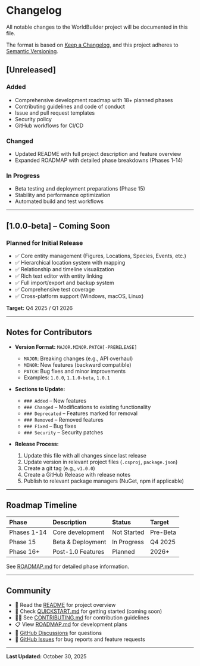 # Changelog

All notable changes to the WorldBuilder project will be documented in this file.

The format is based on [Keep a Changelog](https://keepachangelog.com/en/1.0.0/),
and this project adheres to [Semantic Versioning](https://semver.org/spec/v2.0.0.html).

## [Unreleased]

### Added
- Comprehensive development roadmap with 18+ planned phases
- Contributing guidelines and code of conduct
- Issue and pull request templates
- Security policy
- GitHub workflows for CI/CD

### Changed
- Updated README with full project description and feature overview
- Expanded ROADMAP with detailed phase breakdowns (Phases 1-14)

### In Progress
- Beta testing and deployment preparations (Phase 15)
- Stability and performance optimization
- Automated build and test workflows

---

## [1.0.0-beta] – Coming Soon

### Planned for Initial Release
- ✅ Core entity management (Figures, Locations, Species, Events, etc.)
- ✅ Hierarchical location system with mapping
- ✅ Relationship and timeline visualization
- ✅ Rich text editor with entity linking
- ✅ Full import/export and backup system
- ✅ Comprehensive test coverage
- ✅ Cross-platform support (Windows, macOS, Linux)

**Target:** Q4 2025 / Q1 2026

---

## Notes for Contributors

- **Version Format:** `MAJOR.MINOR.PATCH[-PRERELEASE]`
  - `MAJOR`: Breaking changes (e.g., API overhaul)
  - `MINOR`: New features (backward compatible)
  - `PATCH`: Bug fixes and minor improvements
  - Examples: `1.0.0`, `1.1.0-beta`, `1.0.1`

- **Sections to Update:**
  - `### Added` – New features
  - `### Changed` – Modifications to existing functionality
  - `### Deprecated` – Features marked for removal
  - `### Removed` – Removed features
  - `### Fixed` – Bug fixes
  - `### Security` – Security patches

- **Release Process:**
  1. Update this file with all changes since last release
  2. Update version in relevant project files (`.csproj`, `package.json`)
  3. Create a git tag (e.g., `v1.0.0`)
  4. Create a GitHub Release with release notes
  5. Publish to relevant package managers (NuGet, npm if applicable)

---

## Roadmap Timeline

| Phase | Description | Status | Target |
|:---|:---|:---|:---|
| Phases 1-14 | Core development | Not Started | Pre-Beta |
| Phase 15 | Beta & Deployment | In Progress | Q4 2025 |
| Phase 16+ | Post-1.0 Features | Planned | 2026+ |

See [ROADMAP.md](ROADMAP.md) for detailed phase information.

---

## Community

- 📖 Read the [README](README.md) for project overview
- 🚀 Check [QUICKSTART.md](QUICKSTART.md) for getting started (coming soon)
- 👨‍💻 See [CONTRIBUTING.md](CONTRIBUTING.md) for contribution guidelines
- 📋 View [ROADMAP.md](ROADMAP.md) for development plans
- 💬 [GitHub Discussions](https://github.com/MrFrey75/WorldBuilder/discussions) for questions
- 🐛 [GitHub Issues](https://github.com/MrFrey75/WorldBuilder/issues) for bug reports and feature requests

---

**Last Updated:** October 30, 2025
